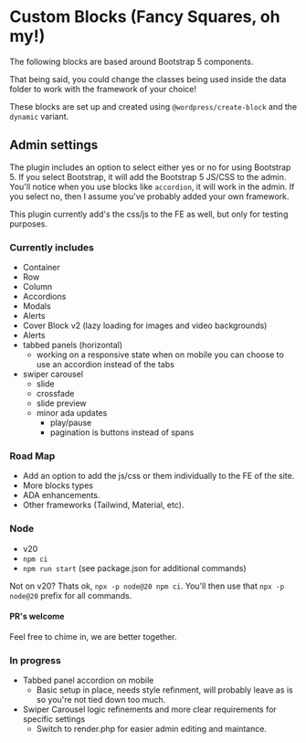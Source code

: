 # Custom Blocks (Fancy Squares, oh my!)

The following blocks are based around Bootstrap 5 components.

That being said, you could change the classes being used inside the data folder to work with the framework of your choice!

These blocks are set up and created using `@wordpress/create-block` and the `dynamic` variant.

## Admin settings

The plugin includes an option to select either yes or no for using Bootstrap 5.  If you select Bootstrap, it will add the Bootstrap 5 JS/CSS to the admin. You'll notice when you use blocks like `accordion`, it will work in the admin. If you select no, then I assume you've probably added your own framework.

This plugin currently add's the css/js to the FE as well, but only for testing purposes.

### Currently includes

- Container
- Row
- Column
- Accordions
- Modals
- Alerts
- Cover Block v2 (lazy loading for images and video backgrounds)
- Alerts
- tabbed panels (horizontal)
  - working on a responsive state when on mobile you can choose to use an accordion instead of the tabs
- swiper carousel
  - slide
  - crossfade
  - slide preview
  - minor ada updates
    - play/pause
    - pagination is buttons instead of spans

### Road Map

- Add an option to add the js/css or them individually to the FE of the site.
- More blocks types
- ADA enhancements.
- Other frameworks (Tailwind, Material, etc).

### Node

- v20
- `npm ci`
- `npm run start` (see package.json for additional commands)

Not on v20? Thats ok, `npx -p node@20 npm ci`. You'll then use that `npx -p node@20` prefix for all commands.

#### PR's welcome

Feel free to chime in, we are better together.

### In progress

- Tabbed panel accordion on mobile
  - Basic setup in place, needs style refinment, will probably leave as is so you're not tied down too much.
- Swiper Carousel logic refinements and more clear requirements for specific settings
  - Switch to render.php for easier admin editing and maintance.
